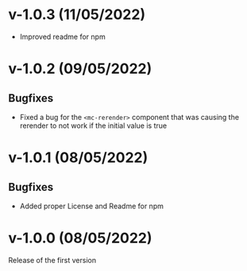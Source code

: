 # v-1.0.3 (11/05/2022)
* Improved readme for npm

# v-1.0.2 (09/05/2022)
## Bugfixes
* Fixed a bug for the `<mc-rerender>` component that was causing the rerender to not work if the initial value is true 

# v-1.0.1 (08/05/2022)
## Bugfixes
* Added proper License and Readme for npm

# v-1.0.0 (08/05/2022)
Release of the first version

